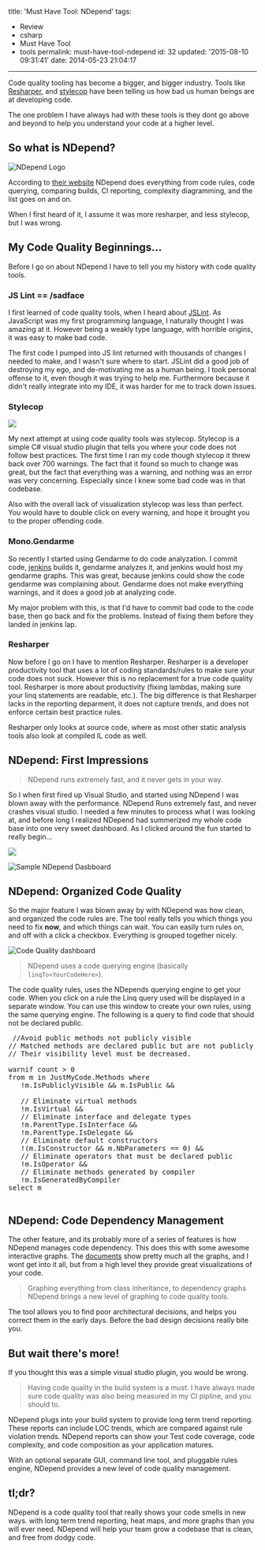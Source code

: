 title: 'Must Have Tool: NDepend'
tags:

  - Review
  - csharp
  - Must Have Tool
  - tools
permalink: must-have-tool-ndepend
id: 32
updated: '2015-08-10 09:31:41'
date: 2014-05-23 21:04:17
---

Code quality tooling has become a bigger, and bigger industry. Tools like [Resharper](http://www.jetbrains.com/resharper/), and [stylecop](http://stylecop.codeplex.com/releases/view/79972) have been telling us how bad us human beings are at developing code.

The one problem I have always had with these tools is they dont go above and beyond to help you understand your code at a higher level.

<!-- more -->
## So what is NDepend?

![NDepend Logo](/content/images/2014/May/ndep.PNG)

According to [their website](http://www.ndepend.com/Features.aspx) NDepend does everything from code rules, code querying, comparing builds, CI reporting, complexity diagramming, and the list goes on and on.

When I first heard of it, I assume it was more resharper, and less stylecop, but I was wrong.

## My Code Quality Beginnings...

Before I go on about NDepend I have to tell you my history with code quality tools.

### JS Lint == /sadface

I first learned of code quality tools, when I heard about [JSLint](http://www.jslint.com/). As JavaScript was my first programming language, I naturally thought I was amazing at it. However being a weakly type language, with horrible origins, it was easy to make bad code.

The first code I pumped into JS lint returned with thousands of changes I needed to make, and I wasn't sure where to start. JSLint did a good job of destroying my ego, and de-motivating me as a human being. I took personal offense to it, even though it was trying to help me. Furthermore because it didn't really integrate into my IDE, it was harder for me to track down issues.

### Stylecop

![](/content/images/2014/May/91wmm.jpg)

My next attempt at using code quality tools was stylecop. Stylecop is a simple C# visual studio plugin that tells you where your code does not follow best practices. The first time I ran my code though stylecop it threw back over 700 warnings. The fact that it found so much to change was great, but the fact that everything was a warning, and nothing was an error was very concerning. Especially since I knew some bad code was in that codebase.

Also with the overall lack of visualization stylecop was less than perfect. You would have to double click on every warning, and hope it brought you to the proper offending code.

### Mono.Gendarme

So recently I started using Gendarme to do code analyzation. I commit code, [jenkins](http://jenkins-ci.org/) builds it, gendarme analyzes it, and jenkins would host my gendarme graphs. This was great, because jenkins could show the code gendarme was complaining about. Gendarme does not make everything warnings, and it does a good job at analyzing code.

My major problem with this, is that I'd have to commit bad code to the code base, then go back and fix the problems. Instead of fixing them before they landed in jenkins lap.

### Resharper


Now before I go on I have to mention Resharper. Resharper is a developer productivity tool that uses a lot of coding standards/rules to make sure your code does not suck. However this is no replacement for a true code quality tool. Resharper is more about productivity (fixing lambdas, making sure your linq statements are readable, etc.). The big difference is that Resharper lacks in the reporting deparment, it does not capture trends, and does not enforce certain best practice rules.

Resharper only looks at source code, where as most other static analysis tools also look at compiled IL code as well.

## NDepend: First Impressions

>NDepend runs extremely fast, and it never gets in your way.

So I when first fired up Visual Studio, and started using NDepend I was blown away with the performance. NDepend Runs extremely fast, and never crashes visual studio.  I needed a few minutes to process what I was looking at, and before long I realized NDepend had summerized my whole code base into one very sweet dashboard. As I clicked around the fun started to really begin...


![](/content/images/2014/May/ndepdash.PNG)


![Sample NDepend Dasbboard](/content/images/2014/May/NDependDash.PNG)



## NDepend: Organized Code Quality

So the major feature I was blown away by with NDepend was how clean, and organized the code rules are. The tool really tells you which things you need to fix **now**, and which things can wait. You can easily turn rules on, and off with a click a checkbox. Everything is grouped together nicely.

![Code Quality dashboard](/content/images/2014/May/errorsOrganized.PNG)

>NDepend uses a code querying engine (basically `linqTo<YourCodeHere>`).

 The code quality rules, uses the NDepends querying engine to get your code. When you click on a rule the Linq query used will be displayed in a separate window. You can use this window to create your own rules, using the same querying engine. The following is a query to find code that should not be declared public.

<pre>
 //Avoid public methods not publicly visible
// Matched methods are declared public but are not publicly visible by assemblies consumers.
// Their visibility level must be decreased.

warnif count > 0
from m in JustMyCode.Methods where
   !m.IsPubliclyVisible && m.IsPublic &&

   // Eliminate virtual methods
   !m.IsVirtual &&
   // Eliminate interface and delegate types
   !m.ParentType.IsInterface &&
   !m.ParentType.IsDelegate &&
   // Eliminate default constructors
   !(m.IsConstructor && m.NbParameters == 0) &&
   // Eliminate operators that must be declared public
   !m.IsOperator &&
   // Eliminate methods generated by compiler
   !m.IsGeneratedByCompiler
select m

</pre>

## NDepend: Code Dependency Management

The other feature, and its probably more of a series of features is how NDepend manages code dependency. This does this with some awesome interactive graphs. The [documents](http://www.ndepend.com/Doc_VS_Arch.aspx#Dep) show pretty much all the graphs, and I wont get into it all, but from a high level they provide great visualizations of your code.

>Graphing everything from class inheritance, to dependency graphs NDepend brings a new level of graphing to code quality tools.

The tool allows you to find poor architectural decisions, and helps you correct them in the early days. Before the bad design decisions really bite you.

## But wait there's more!

If you thought this was a simple visual studio plugin, you would be wrong.

>Having code quality in the build system is a must. I have always made sure code quality was also being measured in my CI pipline, and you should to.

NDepend plugs into your build system to provide long term trend reporting. These reports can include LOC trends, which are compared against rule violation trends. NDepend reports can show your Test code coverage, code complexity, and code composition as your application matures.

With an optional separate GUI, command line tool, and pluggable rules engine, NDepend provides a new level of code quality management.


## tl;dr?

NDepend is a code quality tool that really shows your code smells in new ways. with long term trend reporting, heat maps, and more graphs than you will ever need. NDepend will help your team grow a codebase that is clean, and free from dodgy code.
